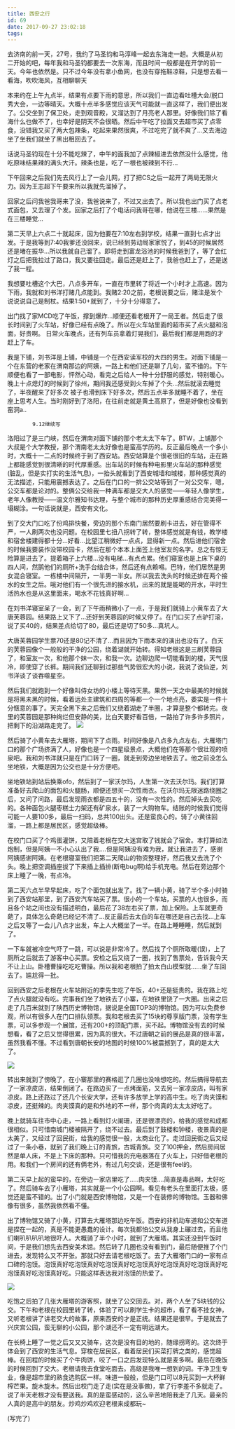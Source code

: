 ```yaml
---
title: 西安之行
id: 69
date: 2017-09-27 23:02:18
tags:
---
```


去济南的前一天，27号，我约了马圣钧和马淳峰一起去东海走一趟。大概是从初二开始的吧，每年我和马圣钧都要去一次东海，而且时间一般都是在开学的前一天。今年也依然是。只不过今年没有拿小鱼网，也没有穿拖鞋凉鞋，只是想去看一看海，吹吹海风，互相聊聊天

本来约在上午九点半，结果有点要下雨的意思，所以我们一直边看吐槽大会/脱口秀大会，一边等晴天。大概十点半多感觉应该天气可能就一直这样了，我们便出发了。公交坐到了保卫处，走到观音殿，又溜达到了月亮老人那里。好像我们除了看海什么也做不了，也幸好是阴天不会很晒。然后中午吃了拉面又去超市买了点零食，没错我又买了两大包辣条，吃起来果然很爽，不过吃完了就不爽了...又去海边坐了坐我们就坐了黑出租回去了。

话说马圣钧现在十分不能吃辣了，中午的面我加了点辣椒进去依然没什么感觉，他吃原味结果辣的满头大汗。辣条也是，吃了一根也被辣到不行...

下午回来之后我们先去风行上了一会儿网，打了把CS之后一起开了两局无限火力。因为王志超下午要来所以我就先溜掉了。

回家之后问我爸我哥来了没，我爸说来了，不过又出去了。所以我也出门买了点老式面包，又去理了个发。回家之后打了个电话问我哥在哪，他说在三楼......果然是在三楼睡觉...

第二天早上六点二十就起床，因为他要在7:10左右到学校，结果一直到七点才出发。于是我等到7:40我爹还没回来，说已经到劳动局家家悦了，到45的时候居然还是堵在振华...所以我就自己溜了。即将走到富龙浴池的时候我爸到了，等了会红灯之后把我拉过了路口，我又要往回走。最后还是赶上了，我爸也赶上了，还是送了我一程。

我想要吐槽这个大巴，八点多开车，一直在市里转了将近一个小时才上高速。因为下雨，我就和刘书洋打赌几点能到。我赌2:20之前，老根说要之后，赌注是发个说说说自己是制杖。结果1:50+就到了，十分十分得意了。

出门找了家MCD吃了午饭，撑到爆炸...顺便还看老根开了一局王者。然后走了很长时间到了火车站，好像已经有点晚了。所以在火车站里面的超市买了点火腿和泡面，好贵啊。 日常火车晚点，还有列车员拿着灯晃我们，最后我们都是用跑的才赶上了车。

我是下铺，刘书洋是上铺，中铺是一个在西安读军校的大四的男生。对面下铺是一个在东营的老家在渭南那边的阿姨，一路上和他们还是聊了几句，蛮不错的。下午顺便也看了一部电影，怦然心动，看完之后给人一种十分舒服的感觉，特别暖心。晚上十点熄灯的时候到了徐州，期间我还感受到火车掉了个头...然后就滚去睡觉了，半夜醒来了好多次 被子也滑到床下好多次，然后五点半多就睡不着了，坐在座上思考人生。当时刚好到了洛阳，在往前走就是黄土高原了，但是好像也没看到窑洞a..

			9.12继续写
洛阳过了是三门峡，然后在渭南对面下铺的那个老太太下车了。BTW，上铺那个大叔是个大学教授，那个渭南老太太好像也是蛮高学历的。反正最后晚点一个多小时，大概十一二点的时候终于到了西安站。西安站算是个很老很旧的车站，走在路上都能感觉到很清晰的时代厚重感。出车站的时候有种电影里火车站的那种感觉(脏乱，但是实打实的生活气息)，一抬头就看到了西安城墙和城楼，那种感觉真的无法描述，只能用震撼表达了。之后在门口的一排公交站等到了一对公交车，嗯，公交车都是论对的。整俩公交给我一种满车都是交大人的感觉——年轻人像学生，老年人像教授——温文尔雅知书达理，与整个城市的那种历史厚重感结合完美得一塌糊涂。一句话说就是，西安有文化。

到了交大门口吃了份鸡排快餐，旁边的那个东南门居然要刷卡进去，好在管得不严，一人刷两次也没问题。在校园里七扭八拐转了转，整体感觉就是有钱，教学楼和宿舍楼建得都十分...好看...比望江稍微好一点点，显得新一点。然后进他们宿舍的时候我要装作没带校园卡，然后在那个本本上面签上他室友的名字。总之有惊无险算是进去了。提着箱子上六楼...没有电梯...有点点累。他们寝室也是上床下桌的四人间，然鹅他们的厕所+洗手台结合体，然后还有点赖嘚。巴特，他们居然是男女混合寝室。一栋楼中间隔开，一半男一半女。所以我去洗头的时候还排在两个接水的女生之后。哦对他们有一个很先进的接水机，出来的就是能喝的开水，平时生活热水也是从这里面来，喝水不花钱真好啊...

在刘书洋寝室呆了一会，到了下午雨稍微小了一点，于是我们就骑上小黄车去了大唐芙蓉园。结果路上又下了...还好到芙蓉园的时候又停了。在门口买了点驴打滚，说了买40的，结果差点给切了80，最后还是切了50多...真坑人。

大唐芙蓉园学生票70还是80记不清了...而且因为下雨本来的演出也没有了。白天的芙蓉园像个一般般的干净的公园，绕着湖就开始转。得知老根这是三刷芙蓉园了，和室友一次，和他那个妹一次，和我一次。边聊边爬一切能看到的楼，天气很冷，即使穿了长裤。期间我们还聊到过那些气势很宏大的小说，我说了说仙逆，刘书洋谈了谈吞噬星空。

然后我们就跑到一个好像叫侍女坊的小楼上等待天黑。果然一天之中最美的时候就是将黑未黑的时候，看着远处主建筑和四周的等都一个一个地点亮，委实是一件十分惬意的事了。天完全黑下来之后我们又绕着湖走了半圈，才算是整个都转完。夜里的芙蓉园是那种绚烂但安静的美，比白天要好看百倍，一路拍了许多许多照片，把剩下的沿湖路走完了。
![](http://img.cyrise.cn/wp-content/uploads/2017/09/2017-08-31-01.10.44-1.jpg)

然后骑了小黄车去大雁塔，期间下了点雨。时间好像是八点多九点左右，大雁塔门口的那个广场挤满了人，好像也是一个四星级景点，大概他们在等那个很壮观的喷泉吧。我和刘书洋就只是在门口转了一圈，就走到旁边坐地铁去了。他之前没怎么坐地铁，大概是因为公交也是十分方便吧。

坐地铁站到站后换乘ofo，然后到了一家沃尔玛，人生第一次去沃尔玛。我们打算准备好去爬山的面包和火腿肠，顺便还想买一次性雨衣。在沃尔玛无限迷路绕圈之后，又问了问路，最后发现雨衣都是四五十的，没有一次性的。然后掉头去买吃的。各种面包火腿枣糕士力架还有矿泉水，装了一大购物车。结账的时候我们觉得可能一人要100多，最后一扫码，总共100出头。还是蛮良心的。骑了小黄往回溜，一路上都是居民区，感觉超级棒。

在校门口买了个鸡蛋灌饼，又陪着老根在交大迷宫取了钱就会了宿舍。本打算如法炮制，但是阿姨一不小心认出了我....但是阿姨没有难为我，就让我进去了，感谢阿姨感谢阿姨。在老根寝室我们把第二天爬山的物资整理好，然后我又去洗了个头。晚上把空调插座拔了下来插上插排(断电bug啊)给手机充电。然后在旁边那个床上睡了一晚，有点冷。

第二天六点半早早起床，吃了个面包就出发了。找了一辆小黄，骑了半个多小时骑到了西安站那里，到了西安汽车站买了票。很小的一个车站，买票的人也很多，而且各个站之间也没有描述明白，最后花了38左右买了票，加上保险。上车就更奇葩了，具体怎么奇葩已经记不清了...反正最后去太白的车在哪还是自己去找...上车之后又等了一会儿八点才出发，车上人大概坐了一半。在路上睡睡睡，然后就到了。

一下车就被冷空气吓了一跳，可以说是非常冷了。然后找了个厕所取暖(误)，上了厕所之后就去了游客中心买票。安检之后又绕了一圈，找到了售票处，告诉我今天不让上山。卧槽曹操吃吃吃曹操。所以我和老根拍了拍太白山模型就......坐了车回去了。尴尬得一批。

回到西安之后老根在火车站附近的李先生吃了午饭，40+还是挺贵的。我在路上吃了点火腿就没有吃。完事我们坐了地铁去了小寨，在地铁里饶了一大圈。出来之后走了几百米就到了陕西历史博物馆，据说是全国TOP3的博物馆。因为可以免费参观，所以有很多人在门口排队领票。我和老根去买了15块的尊享版门票，没有学生票，可以多参观一个展馆，还有200+的顶配门票，买不起。博物馆没有去的时候想看，看了之后又觉得很累，因为真的很大。不过唐朝之前的展品是真的很丰富，虽然我看不懂。不过看到唐朝长安的地图的时候100%被震撼到了，真的是太大了。

![](http://img.cyrise.cn/wp-content/uploads/2017/09/2017-08-31-08.44.08-1.jpg)

转出来就到了傍晚了，在小寨那里的赛格逛了几圈也没啥想吃的。然后搞得导航去了一家凉皮店，结果倒闭了。在路边买了一点烤面筋，又去另一家凉皮店，叫有家凉皮。路上还路过了还几个长安大学，还有许多放学上学的高中生。吃了肉夹馍和凉皮，还挺辣的。肉夹馍真的是和外地的不一样，那个肉真的太太太好吃了。

晚上就骑车往市中心走，一路上看到灯火阑珊，还是很漂亮的，给我的感觉和成都很相似。只可惜南城门楼被隔开了，绕不过去。最后到了鼓楼和钟楼，夜景真的是太美了，又经过了回民街，给我的感觉很一般，太商业化了。走过回民街之后又经过了一条小巷，就到了我们晚上订的青旅，古城青旅。交了100押金，然后房间居然是单人床，不是上下床的那种。只可惜我的充电器落在了火车上，只好借老根的用。和我们一个房间的还有俩老外，有过几句交谈，还是很有feel的。

第二天早上起的蛮早的，在旁边一家店里吃了.....肉夹馍....简直是毒品啊，太好吃了。然后骑车去了小雁塔，其实就是一个小公园啊。看见有老头在里面打太极，感觉还是蛮不错的。出了小门就是西安博物馆，又是一个在装修的博物馆。玉器和佛像有很多，虽然我依然看不懂。

出了博物馆又骑了小黄，打算去大雁塔那边吃午饭。西安的非机动车道和公交车道是捏在一起的，真是不能更愚蠢的设计。每次我都怕公交从我身上碾过去，而且他们喇叭叭叭叭地很吓人。大概骑了半个小时，就到了大雁塔。其实还没到午饭时间，于是我们想先去西安美术馆。然后转了几圈也没有看到门，最后随便推了个门进去，发现特么又不开张。那就只好去请老根吃饭了。去了大雁塔门口的一家有点口碑的泡馍。泡馍真好吃泡馍真好吃泡馍真好吃泡馍真好吃泡馍真好吃泡馍真好吃泡馍真好吃泡馍真好吃。只能这样表达我对泡馍的热爱了。

![](http://img.cyrise.cn/wp-content/uploads/2017/09/20170831_123025.jpg)

吃饱之后拍了几张大雁塔的游客照，就坐了公交回去。对，两个人坐了5块钱的公交。下午和老根在校园里转了转，体验了可以刷学生卡的超市，看了看不挂女神，又听老根讲了讲老交大的故事，原来西安的才是正统。结果还是很早。于是就去了兴庆宫公园，蛮无聊的小公园，那个湖还不一定有明远湖大。

在长椅上睡了一觉之后又又又骑车，这次是没有目的地的，随缘拐弯的。这次终于体会到了西安的生活气息。穿梭在居民区，看着居民们买菜打牌之类的，感觉超棒。在回程的时候买了个牛肉饼，咬了一口之后发现特么就是麦多啊。最后在晚饭的时候回到了交大。老根请我去食堂吃面去。高级是我唯一想到的词。干净卫生专业，像是超市里的熟食选购区一样。味道一般般，但是门口可以8元买到一大杯鲜榨芒果。旋木旋木。然后出校门走了走(实在是没事做)，拿了行李差不多就走了。说了半天老根才没有要送我。真的是蛮感动的，这么辛苦地陪我走了几天。最亲的人真的是高中的朋友。炒鸡炒鸡欢迎老根来成都玩~

(写完了)

